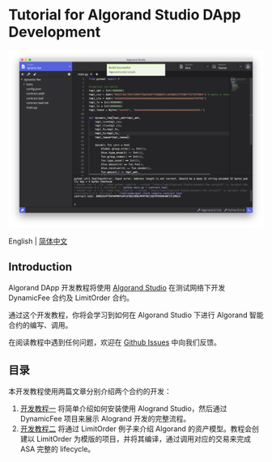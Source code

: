# Tutorial for Algorand Studio DApp Development

<p align="center">
  <img src="./screenshots/main.png" width="720px">
</p>

English | [简体中文](https://github.com/ObsidianLabs/algorand-dapp-tutorial/blob/master/README-CN.md)

## Introduction

Algorand DApp 开发教程将使用 [Algorand Studio](https://github.com/ObsidianLabs/AlgorandStudio) 在测试网络下开发 DynamicFee 合约及 LimitOrder 合约。

通过这个开发教程，你将会学习到如何在 Algorand Studio 下进行 Algorand 智能合约的编写、调用。

在阅读教程中遇到任何问题，欢迎在 [Github Issues](https://github.com/ObsidianLabs/AlgorandStudio/issues) 中向我们反馈。

## 目录

本开发教程使用两篇文章分别介绍两个合约的开发：

1. [开发教程一](https://github.com/ObsidianLabs/algorand-dapp-tutorial/blob/master/tutorial-1-CN.md) 将简单介绍如何安装使用 Alogrand Studio，然后通过 DynamicFee 项目来展示 Alogrand 开发的完整流程。
2. [开发教程二](https://github.com/ObsidianLabs/algorand-dapp-tutorial/blob/master/tutorial-2-CN.md) 将通过 LimitOrder 例子来介绍 Algorand 的资产模型。教程会创建以 LimitOrder 为模版的项目，并将其编译，通过调用对应的交易来完成 ASA 完整的 lifecycle。
